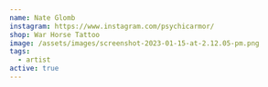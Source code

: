 ```yaml
---
name: Nate Glomb
instagram: https://www.instagram.com/psychicarmor/
shop: War Horse Tattoo
image: /assets/images/screenshot-2023-01-15-at-2.12.05-pm.png
tags:
  - artist
active: true
---
```


